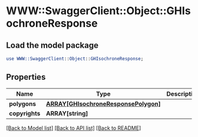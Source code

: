 # WWW::SwaggerClient::Object::GHIsochroneResponse

## Load the model package
```perl
use WWW::SwaggerClient::Object::GHIsochroneResponse;
```

## Properties
Name | Type | Description | Notes
------------ | ------------- | ------------- | -------------
**polygons** | [**ARRAY[GHIsochroneResponsePolygon]**](GHIsochroneResponsePolygon.md) |  | [optional] 
**copyrights** | **ARRAY[string]** |  | [optional] 

[[Back to Model list]](../README.md#documentation-for-models) [[Back to API list]](../README.md#documentation-for-api-endpoints) [[Back to README]](../README.md)


